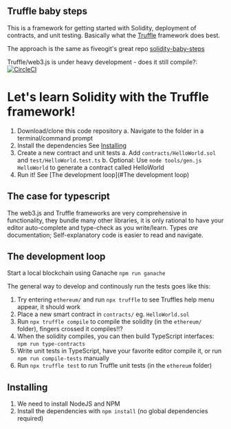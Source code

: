 ## Truffle baby steps

This is a framework for getting started with Solidity, deployment of contracts, and unit testing.
Basically what the [Truffle](http://truffleframework.com/) framework does best.

The approach is the same as fiveogit's great repo [solidity-baby-steps](https://github.com/fivedogit/solidity-baby-steps)

Truffle/web3.js is under heavy development - does it still compile?:  
[![CircleCI](https://circleci.com/gh/johncoffee/truffle-baby-steps.svg?style=svg)](https://circleci.com/gh/johncoffee/truffle-baby-steps)


# Let's learn Solidity with the Truffle framework!

  1. Download/clone this code repository
    a. Navigate to the folder in a terminal/command prompt 
  2. Install the dependencies
    See [Installing](#Installing)
  3. Create a new contract and unit tests
    a. Add `contracts/HelloWorld.sol` and `test/HelloWorld.test.ts`
    b. Optional: Use `node tools/gen.js HelloWorld` to generate a contract called HelloWorld
  4. Run it! See [The development loop](#The development loop)


## The case for typescript

The web3.js and Truffle frameworks are very comprehensive in functionality, they bundle many other libraries, it is only rational to have your editor auto-complete and type-check as you write/learn. Types _are_ documentation; Self-explanatory code is easier to read and navigate. 


## The development loop

Start a local blockchain using Ganache `npm run ganache` 

The general way to develop and continously run the tests goes like this:
  1. Try entering `ethereum/` and run `npx truffle` to see Truffles help menu appear, it should work
  2. Place a new smart contract in `contracts/` eg. `HelloWorld.sol`
  3. Run `npx truffle compile` to compile the solidity (in the `ethereum/` folder), fingers crossed it compiles!!?
  4. When the solidity compiles, you can then build TypeScript interfaces: `npm run type-contracts`
  5. Write unit tests in TypeScript, have your favorite editor compile it, or run `npm run compile-tests` manually
  6. Run `npx truffle test` to run Truffle unit tests (in the `ethereum` folder)


## Installing 

  1. We need to install NodeJS and NPM
  2. Install the dependencies with `npm install` (no global dependencies required)

